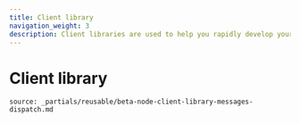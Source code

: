 ```yaml
---
title: Client library
navigation_weight: 3
description: Client libraries are used to help you rapidly develop your messaging applications.
---
```


# Client library

```partial
source: _partials/reusable/beta-node-client-library-messages-dispatch.md
```
